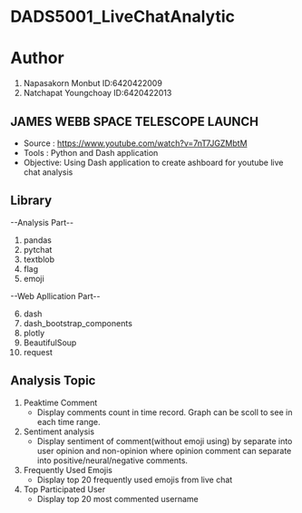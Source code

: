 # DADS5001_LiveChatAnalytic

# Author
1. Napasakorn Monbut    ID:6420422009
2. Natchapat Youngchoay ID:6420422013

## JAMES WEBB SPACE TELESCOPE LAUNCH
- Source : https://www.youtube.com/watch?v=7nT7JGZMbtM
- Tools : Python and Dash application
- Objective: Using Dash application to create ashboard for youtube live chat analysis

## Library
--Analysis Part--

1. pandas
2. pytchat
3. textblob
4. flag
5. emoji

--Web Apllication Part--

6. dash
7. dash_bootstrap_components
8. plotly
9. BeautifulSoup
10. request

## Analysis Topic
1. Peaktime Comment
    - Display comments count in time record. Graph can be scoll to see in each time range.
2. Sentiment analysis
    - Display sentiment of comment(without emoji using) by separate into user opinion and non-opinion where opinion comment can separate into positive/neural/negative comments.
3. Frequently Used Emojis
    - Display top 20 frequently used emojis from live chat
4. Top Participated User
    - Display top 20 most commented username
